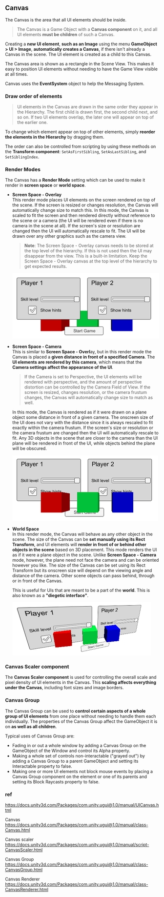## Canvas
The Canvas is the area that all UI elements should be inside. 

> The Canvas is a Game Object with a **Canvas component** on it, and all UI elements **must be children** of such a Canvas.

Creating a **new UI element**, **such as an Image** using the menu **GameObject > UI > Image**, **automatically creates a Canvas**, if there isn't already a Canvas in the scene. The UI element is created as a child to this Canvas.

The Canvas area is shown as a rectangle in the Scene View. This makes it easy to position UI elements without needing to have the Game View visible at all times.

Canvas uses the **EventSystem** object to help the Messaging System.


### Draw order of elements

> UI elements in the Canvas are drawn in the same order they appear in the Hierarchy. The first child is drawn first, the second child next, and so on.
> If two UI elements overlap, the later one will appear on top of the earlier one.

To change which element appear on top of other elements, simply **reorder the elements in the Hierarchy** by dragging them. 

The order can also be controlled from scripting by using these methods on the **Transform component**: `SetAsFirstSibling`, `SetAsLastSibling`, and `SetSiblingIndex`.


### Render Modes
The Canvas has a **Render Mode** setting which can be used to make it render in **screen space** or **world space**.

- **Screen Space - Overlay** \
  This render mode places UI elements on the screen rendered on top of the scene. If the screen is resized or changes resolution, the Canvas will automatically change size to match this.
  In this mode, the Canvas is scaled to fit the screen and then rendered directly without reference to the scene or a camera (the UI will be rendered even if there is no camera in the scene at all). If the screen's size or resolution are changed then the UI will automatically rescale to fit. The UI will be drawn over any other graphics such as the camera view.
  > **Note**: The Screen Space - Overlay canvas needs to be stored at the top level of the hierarchy. If this is not used then the UI may disappear from the view. This is a built-in limitation. Keep the Screen Space - Overlay canvas at the top level of the hierarchy to get expected results.


  ![](./img/CanvasOverlay.png)

- **Screen Space - Camera** \
This is similar to **Screen Space - Overl**ay, but in this render mode the Canvas is placed a **given distance in front of a specified Camera**.
The **UI elements are rendered by this camera**, which means that the **Camera settings affect the appearance of the UI**.
  > If the Camera is set to Perspective, the UI elements will be rendered with perspective, and the amount of perspective distortion can be controlled by the Camera Field of View.
  > If the screen is resized, changes resolution, or the camera frustum changes, the Canvas will automatically change size to match as well.
  
  In this mode, the Canvas is rendered as if it were drawn on a plane object some distance in front of a given camera. The onscreen size of the UI does not vary with the distance since it is always rescaled to fit exactly within the camera frustum. If the screen's size or resolution or the camera frustum are changed then the UI will automatically rescale to fit. Any 3D objects in the scene that are closer to the camera than the UI plane will be rendered in front of the UI, while objects behind the plane will be obscured.

  ![](./img/CanvasCamera.png)

  
- **World Space** \
  In this render mode, the Canvas will behave as any other object in the scene. The size of the Canvas can be **set manually using its Rect Transform**, and UI elements will **render in front of or behind other objects in the scene** based on 3D placement.
  This mode renders the UI as if it were a plane object in the scene. Unlike **Screen Space - Camera** mode, however, the plane need not face the camera and can be oriented however you like. The size of the Canvas can be set using its Rect Transform but its onscreen size will depend on the viewing angle and distance of the camera. Other scene objects can pass behind, through or in front of the Canvas.
  
  This is useful for UIs that are meant to be a part of the **world**. This is also known as a **"diegetic interface"**.

  ![](./img/CanvasWorldSpace.png)


### Canvas Scaler component
The **Canvas Scaler component** is used for controlling the overall scale and pixel density of UI elements in the Canvas. This **scaling affects everything under the Canvas**, including font sizes and image borders.


### Canvas Group
The Canvas Group can be used to **control certain aspects of a whole group of UI elements** from one place without needing to handle them each individually. The properties of the Canvas Group affect the GameObject it is on **as well as all children**.

Typical uses of Canvas Group are:

-   Fading in or out a whole window by adding a Canvas Group on the GameObject of the Window and control its Alpha property.
-   Making a whole set of controls non-interactable ("grayed out") by adding a Canvas Group to a parent GameObject and setting its Interactable property to false.
-   Making one or more UI elements not block mouse events by placing a Canvas Group component on the element or one of its parents and setting its Block Raycasts property to false.

### ref 

https://docs.unity3d.com/Packages/com.unity.ugui@1.0/manual/UICanvas.html

Canvas \
https://docs.unity3d.com/Packages/com.unity.ugui@1.0/manual/class-Canvas.html

Canvas scaler \
https://docs.unity3d.com/Packages/com.unity.ugui@1.0/manual/script-CanvasScaler.html

Canvas Group \
https://docs.unity3d.com/Packages/com.unity.ugui@1.0/manual/class-CanvasGroup.html

Canvas Renderer \
https://docs.unity3d.com/Packages/com.unity.ugui@1.0/manual/class-CanvasRenderer.html

